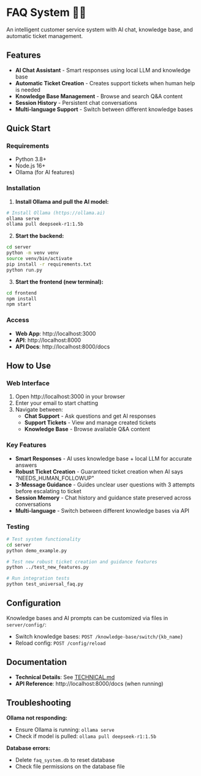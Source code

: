 # FAQ System 🤖💬

An intelligent customer service system with AI chat, knowledge base, and automatic ticket management.

## Features

- **AI Chat Assistant** - Smart responses using local LLM and knowledge base
- **Automatic Ticket Creation** - Creates support tickets when human help is needed  
- **Knowledge Base Management** - Browse and search Q&A content
- **Session History** - Persistent chat conversations
- **Multi-language Support** - Switch between different knowledge bases

## Quick Start

### Requirements
- Python 3.8+
- Node.js 16+
- Ollama (for AI features)

### Installation

1. **Install Ollama and pull the AI model:**
```bash
# Install Ollama (https://ollama.ai)
ollama serve
ollama pull deepseek-r1:1.5b
```

2. **Start the backend:**
```bash
cd server
python -m venv venv
source venv/bin/activate
pip install -r requirements.txt
python run.py
```

3. **Start the frontend (new terminal):**
```bash
cd frontend
npm install
npm start
```

### Access
- **Web App**: http://localhost:3000
- **API**: http://localhost:8000
- **API Docs**: http://localhost:8000/docs

## How to Use

### Web Interface
1. Open http://localhost:3000 in your browser
2. Enter your email to start chatting
3. Navigate between:
   - **Chat Support** - Ask questions and get AI responses
   - **Support Tickets** - View and manage created tickets  
   - **Knowledge Base** - Browse available Q&A content

### Key Features
- **Smart Responses** - AI uses knowledge base + local LLM for accurate answers
- **Robust Ticket Creation** - Guaranteed ticket creation when AI says "NEEDS_HUMAN_FOLLOWUP"
- **3-Message Guidance** - Guides unclear user questions with 3 attempts before escalating to ticket
- **Session Memory** - Chat history and guidance state preserved across conversations
- **Multi-language** - Switch between different knowledge bases via API

### Testing
```bash
# Test system functionality
cd server
python demo_example.py

# Test new robust ticket creation and guidance features
python ../test_new_features.py

# Run integration tests  
python test_universal_faq.py
```

## Configuration

Knowledge bases and AI prompts can be customized via files in `server/config/`:
- Switch knowledge bases: `POST /knowledge-base/switch/{kb_name}`
- Reload config: `POST /config/reload`

## Documentation

- **Technical Details**: See [TECHNICAL.md](TECHNICAL.md)  
- **API Reference**: http://localhost:8000/docs (when running)

## Troubleshooting

**Ollama not responding:**
- Ensure Ollama is running: `ollama serve`
- Check if model is pulled: `ollama pull deepseek-r1:1.5b`

**Database errors:**
- Delete `faq_system.db` to reset database
- Check file permissions on the database file
